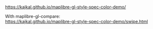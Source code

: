 https://kajkal.github.io/maplibre-gl-style-spec-color-demo/

With maplibre-gl-compare:  
https://kajkal.github.io/maplibre-gl-style-spec-color-demo/swipe.html
